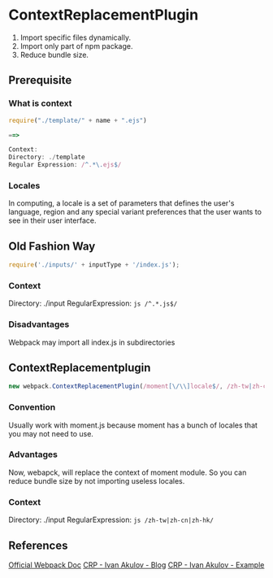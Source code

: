 # ContextReplacementPlugin
1. Import specific files dynamically.
2. Import only part of npm package.
3. Reduce bundle size.

## Prerequisite
### What is context
```js
require("./template/" + name + ".ejs")

==>

Context:
Directory: ./template
Regular Expression: /^.*\.ejs$/
```
[Ref]:(https://webpack.js.org/guides/dependency-management/#require-with-expression)

### Locales
In computing, a locale is a set of parameters that defines the user's language, region and any special variant preferences that the user wants to see in their user interface.

## Old Fashion Way
```js
require('./inputs/' + inputType + '/index.js');
```
### Context
Directory: ./input
RegularExpression: ```js /^.*.js$/ ```

### Disadvantages
Webpack may import all index.js in subdirectories

## ContextReplacementplugin
```js
new webpack.ContextReplacementPlugin(/moment[\/\\]locale$/, /zh-tw|zh-cn|zh-hk/),
```

### Convention
Usually work with moment.js because moment has a bunch of locales that you may not need to use.

### Advantages
Now, webapck, will replace the context of moment module. So you can reduce bundle size by not importing useless locales.

### Context
Directory: ./input
RegularExpression: ```js /zh-tw|zh-cn|zh-hk/```


## References
[Official Webpack Doc](https://webpack.js.org/plugins/context-replacement-plugin/)
[CRP - Ivan Akulov - Blog](https://iamakulov.com/notes/webpack-contextreplacementplugin/)
[CRP - Ivan Akulov - Example](https://gist.github.com/iamakulov/59d88d00404259abb83daaf51b70cb07)
